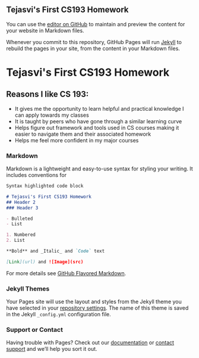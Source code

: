 ## Tejasvi's First CS193 Homework

You can use the [editor on GitHub](https://github.com/kalutes/CS193_Fall18_Lab1/edit/master/index.md) to maintain and preview the content for your website in Markdown files.

Whenever you commit to this repository, GitHub Pages will run [Jekyll](https://jekyllrb.com/) to rebuild the pages in your site, from the content in your Markdown files.
# Tejasvi's First CS193 Homework
## Reasons I like CS 193:
- It gives me the opportunity to learn helpful and practical knowledge I can apply towards my classes
- It is taught by peers who have gone through a similar learning curve
- Helps figure out framework and tools used in CS courses making it easier to navigate them and their associated homework 
- Helps me feel more confident in my major courses

### Markdown

Markdown is a lightweight and easy-to-use syntax for styling your writing. It includes conventions for

```markdown
Syntax highlighted code block

# Tejasvi's First CS193 Homework
## Header 2
### Header 3

- Bulleted
- List

1. Numbered
2. List

**Bold** and _Italic_ and `Code` text

[Link](url) and ![Image](src)


```

For more details see [GitHub Flavored Markdown](https://guides.github.com/features/mastering-markdown/).

### Jekyll Themes

Your Pages site will use the layout and styles from the Jekyll theme you have selected in your [repository settings](https://github.com/kalutes/CS193_Fall18_Lab1/settings). The name of this theme is saved in the Jekyll `_config.yml` configuration file.

### Support or Contact

Having trouble with Pages? Check out our [documentation](https://help.github.com/categories/github-pages-basics/) or [contact support](https://github.com/contact) and we’ll help you sort it out.
